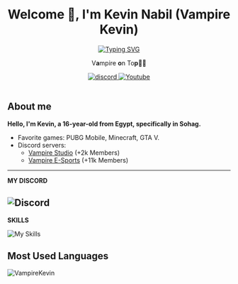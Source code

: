 <h1 align="center">Welcome 👋, I'm Kevin Nabil (Vampire Kevin)</h1>

<div id="header" align="center">
 <a href="https://git.io/typing-svg"><img src="https://readme-typing-svg.herokuapp.com?font=Roboto+Code&weight=500&size=25&pause=1000&color=F70000&center=true&vCenter=true&random=false&width=435&height=60&lines=Welcome+To+GitHub+profile.;Discord+Bots+Developer;Front-End+Developer" alt="Typing SVG" /></a>
    <p> V<strong>a</strong>mpire <strong>o</strong>n To<strong>p</strong>🧛🦇</p>
  <div id="badges">
<a href="https://discord.com/users/917579853446926356">
    <img src="https://img.shields.io/badge/discord-Red?style=for-the-badge&logo=discord&labelColor=black&color=%23ff0000" alt="discord"/>
  </a>
  <a href="https://www.youtube.com/@vampirekevin">
    <img src="https://img.shields.io/badge/youtube-Red?style=for-the-badge&logo=Youtube&logoColor=red&labelColor=black&color=%23ff0000" alt="Youtube"/>
  </a>
</div>
</div>
<br>

##  **About me**
**Hello, I'm Kevin, a 16-year-old from Egypt, specifically in Sohag.**

- Favorite games: PUBG Mobile, Minecraft, GTA V.
- Discord servers:
  - [Vampire Studio](https://discord.gg/tgaAqfWHdA) (+2k Members)
  - [Vampire E-Sports](https://discord.gg/EvcYu8BtbK) (+11k Members)

---
<p><strong>MY DISCORD</strong></p>

![Discord](https://discord.c99.nl/widget/theme-2/917579853446926356.png)
---
<p><strong>SKILLS</strong></p>

![My Skills](https://skillicons.dev/icons?i=js,html,css,discordjs,discord,vscode,mongodb&perline=7)
<br>
## Most Used Languages
<p><img align="left" src="https://github-readme-stats.vercel.app/api/top-langs?username=VampireKevin&show_icons=true&theme=dark&locale=en&layout=compact" alt="VampireKevin" /></p>
